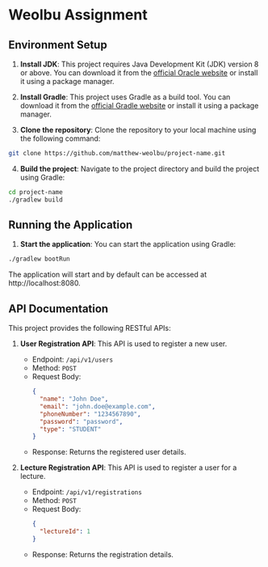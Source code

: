 # Weolbu Assignment

## Environment Setup

1. **Install JDK**: This project requires Java Development Kit (JDK) version 8 or above. You can download it from the [official Oracle website](https://www.oracle.com/java/technologies/javase-jdk11-downloads.html) or install it using a package manager.

2. **Install Gradle**: This project uses Gradle as a build tool. You can download it from the [official Gradle website](https://gradle.org/install/) or install it using a package manager.

3. **Clone the repository**: Clone the repository to your local machine using the following command:

```bash
git clone https://github.com/matthew-weolbu/project-name.git
```

4. **Build the project**: Navigate to the project directory and build the project using Gradle:

```bash
cd project-name
./gradlew build
```

## Running the Application

1. **Start the application**: You can start the application using Gradle:

```bash
./gradlew bootRun
```

The application will start and by default can be accessed at http://localhost:8080.

## API Documentation

This project provides the following RESTful APIs:

1. **User Registration API**: This API is used to register a new user.

    - Endpoint: `/api/v1/users`
    - Method: `POST`
    - Request Body:
      ```json
      {
        "name": "John Doe",
        "email": "john.doe@example.com",
        "phoneNumber": "1234567890",
        "password": "password",
        "type": "STUDENT"
      }
      ```
    - Response: Returns the registered user details.

2. **Lecture Registration API**: This API is used to register a user for a lecture.

    - Endpoint: `/api/v1/registrations`
    - Method: `POST`
    - Request Body:
      ```json
      {
        "lectureId": 1
      }
      ```
    - Response: Returns the registration details.
